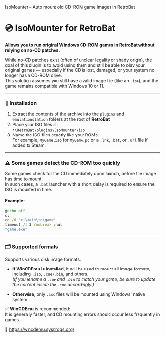 IsoMounter – Auto mount old CD-ROM game images in RetroBat


# 💿 IsoMounter for RetroBat

**Allows you to run original Windows CD-ROM games in RetroBat without relying on no-CD patches.**

While no-CD patches exist (often of unclear legality or shady origin), the goal of this plugin is to avoid using them and still be able to play your original games — especially if the CD is lost, damaged, or your system no longer has a CD-ROM drive.  
This solution assumes you still have a valid image file (like an `.iso`), and the game remains compatible with Windows 10 or 11.

---

### 📁 Installation

1. Extract the contents of the archive into the `plugins` and `emulationstation` folders at the root of **RetroBat**.
2. Place your ISO files in:  
   `*\RetroBat\plugins\IsoMounter\iso`
3. Name the ISO files exactly like your ROMs:  
   For example, `MyGame.iso` for `MyGame.pc` or a `.lnk`, `.bat`, or `.url` file if added to Steam.

---

### ⚠️ Some games detect the CD-ROM too quickly

Some games check for the CD immediately upon launch, before the image has time to mount.  
In such cases, a `.bat` launcher with a short delay is required to ensure the ISO is mounted in time.

#### Example:

```bat
@echo off
c:
cd /d "c:\path\to\game"
timeout /t 3 /nobreak >nul
"game.exe"
```

---

### 🗂️ Supported formats

Supports various disk image formats.

- **If WinCDEmu is installed**, it will be used to mount all image formats, including `.iso`, `.cue/.bin`, and others.  
  *(If you rename a `.cue` and `.bin` to match your game, be sure to update the content inside the `.cue` accordingly.)*

- **Otherwise**, only `.iso` files will be mounted using Windows' native system.

✅ **WinCDEmu** is recommended:  
It is generally faster, and CD mounting errors should occur less frequently in games.

🔗 https://wincdemu.sysprogs.org/
